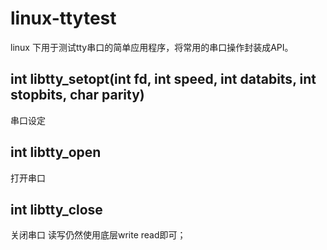 # linux-ttytest
linux 下用于测试tty串口的简单应用程序，将常用的串口操作封装成API。
## int libtty_setopt(int fd, int speed, int databits, int stopbits, char parity)
串口设定
## int libtty_open
打开串口
## int libtty_close
关闭串口
读写仍然使用底层write read即可；

